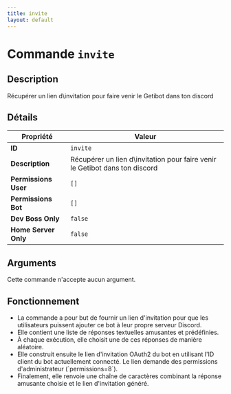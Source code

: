 ```yaml
---
title: invite
layout: default
---
```


# Commande `invite`

## Description

Récupérer un lien d\invitation pour faire venir le Getibot dans ton discord

## Détails

| Propriété | Valeur |
| --- | --- |
| **ID** | `invite` |
| **Description** | Récupérer un lien d\invitation pour faire venir le Getibot dans ton discord |
| **Permissions User** | `[]` |
| **Permissions Bot** | `[]` |
| **Dev Boss Only** | `false` |
| **Home Server Only** | `false` |

## Arguments

Cette commande n'accepte aucun argument.

## Fonctionnement

- La commande a pour but de fournir un lien d'invitation pour que les utilisateurs puissent ajouter ce bot à leur propre serveur Discord.
- Elle contient une liste de réponses textuelles amusantes et prédéfinies.
- À chaque exécution, elle choisit une de ces réponses de manière aléatoire.
- Elle construit ensuite le lien d'invitation OAuth2 du bot en utilisant l'ID client du bot actuellement connecté. Le lien demande des permissions d'administrateur (\`permissions=8\`).
- Finalement, elle renvoie une chaîne de caractères combinant la réponse amusante choisie et le lien d'invitation généré.
